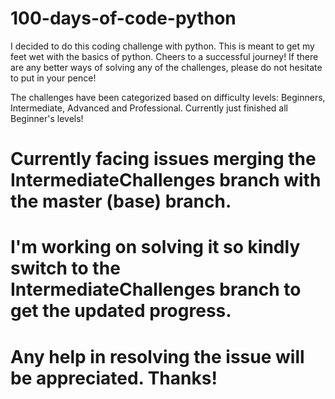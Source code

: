# 100-days-of-code-python
I decided to do this coding challenge with python. This is meant to get my feet wet with the basics of python. Cheers to a successful journey! 
If there are any better ways of solving any of the challenges, please do not hesitate to put in your pence!

The challenges have been categorized based on difficulty levels: Beginners, Intermediate, Advanced and Professional.
Currently just finished all Beginner's levels!

# Currently facing issues merging the IntermediateChallenges branch with the master (base) branch. 
# I'm working on solving it so kindly switch to the IntermediateChallenges branch to get the updated progress. 
# Any help in resolving the issue will be appreciated. Thanks!
